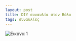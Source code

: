 ```yaml
---
layout: post
title: DIY συναυλία στον Βόλο
tags: συναυλίες
---
```


![Εικόνα 1](https://chief.github.io/public/images/lives/07-02-2009.jpg)

